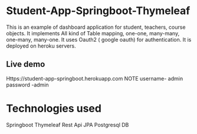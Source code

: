 # Student-App-Springboot-Thymeleaf
This is an example of dashboard application for student, teachers, course objects.
It implements All kind of Table mapping, one-one, many-many, one-many, many-one.
It uses Oauth2 ( google oauth) for authentication.
It is deployed on heroku servers.

## Live demo
  Https://student-app-springboot.herokuapp.com 
 NOTE username- admin password -admin
# Technologies used
   Springboot
   Thymeleaf 
   Rest Api
   JPA
   Postgresql DB
